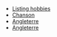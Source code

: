 * [Listing hobbies](https://github.com/JulienViaud/Viaud-notation/blob/master/Hobbies.md)
* [Chanson](https://github.com/JulienViaud/Viaud-notation/blob/master/Chanson.md)
* [Angleterre](https://github.com/JulienViaud/Viaud-notation/blob/master/pays/angleterre.md)
* [Angleterre](https://github.com/JulienViaud/Viaud-notation/blob/master/pays/allemagne.md)